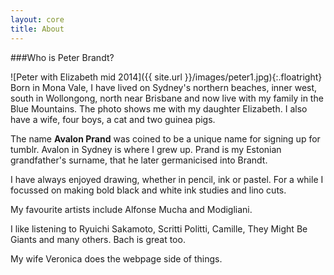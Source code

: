```yaml
---
layout: core
title: About
---
```


###Who is Peter Brandt?

![Peter with Elizabeth mid 2014]({{ site.url }}/images/peter1.jpg){:.floatright}
Born in Mona Vale, I have lived on Sydney's northern beaches, inner west, south in Wollongong, north near Brisbane and now live with my family in the Blue Mountains.  The photo shows me with my daughter Elizabeth.  I also have a wife, four boys, a cat and two guinea pigs.

The name **Avalon Prand** was coined to be a unique name for signing up for tumblr.  Avalon in Sydney is where I grew up.  Prand is my Estonian grandfather's surname, that he later germanicised into Brandt.
	
I have always enjoyed drawing, whether in pencil, ink or pastel. For a while I focussed on making bold black and white ink studies and lino cuts.

My favourite artists include Alfonse Mucha and Modigliani.

I like listening to Ryuichi Sakamoto, Scritti Politti, Camille, They Might Be Giants and many others.  Bach is great too.

My wife Veronica does the webpage side of things.

